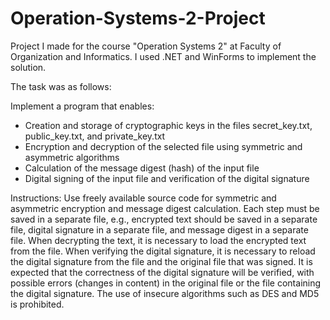 # Operation-Systems-2-Project
Project I made for the course "Operation Systems 2" at Faculty of Organization and Informatics. I used .NET and WinForms to implement the solution.

The task was as follows:

Implement a program that enables:

* Creation and storage of cryptographic keys in the files secret_key.txt, public_key.txt, and private_key.txt
* Encryption and decryption of the selected file using symmetric and asymmetric algorithms
* Calculation of the message digest (hash) of the input file
* Digital signing of the input file and verification of the digital signature

Instructions: 
Use freely available source code for symmetric and asymmetric encryption and message digest calculation. Each step must be saved in a separate file, 
e.g., encrypted text should be saved in a separate file, digital signature in a separate file, and message digest in a separate file. When decrypting the text, 
it is necessary to load the encrypted text from the file. When verifying the digital signature, it is necessary to reload the digital signature from the file and 
the original file that was signed. It is expected that the correctness of the digital signature will be verified, with possible errors (changes in content) in the 
original file or the file containing the digital signature. The use of insecure algorithms such as DES and MD5 is prohibited.
